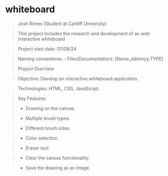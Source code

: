# whiteboard

>Josh Rimes (Student at Cardiff University)

>This project includes the research and development of an web interactive whiteboard

>Project start date: 07/08/24

>Naming conventions: - Files(Documentation): [Name_ddmmyy.TYPE]
>
>*Project Overview*

>Objective: Develop an interactive whiteboard application.

>Technologies: HTML, CSS, JavaScript.

>Key Features:

> - Drawing on the canvas.

> - Multiple brush types.

> - Different brush sizes.

> - Color selection.

> - Eraser tool.

> - Clear the canvas functionality.

> - Save the drawing as an image.
